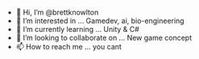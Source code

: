 - 👋 Hi, I’m @brettknowlton
- 👀 I’m interested in ... Gamedev, ai, bio-engineering
- 🌱 I’m currently learning ... Unity & C#
- 💞️ I’m looking to collaborate on ... New game concept
- 📫 How to reach me ... you cant
